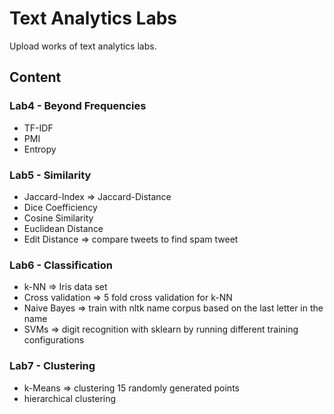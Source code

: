 # Text Analytics Labs

Upload works of text analytics labs.

## Content 
### Lab4 - Beyond Frequencies 
* TF-IDF
* PMI
* Entropy

### Lab5 - Similarity 
* Jaccard-Index  =>  Jaccard-Distance
* Dice Coefficiency
* Cosine Similarity
* Euclidean Distance
* Edit Distance  =>  compare tweets to find spam tweet

### Lab6 - Classification
* k-NN  =>  Iris data set
* Cross validation  =>  5 fold cross validation for k-NN
* Naive Bayes  =>  train with nltk name corpus based on the last letter in the name
* SVMs  =>  digit recognition with sklearn by running different training configurations

### Lab7 - Clustering
* k-Means  => clustering 15 randomly generated points
* hierarchical clustering
